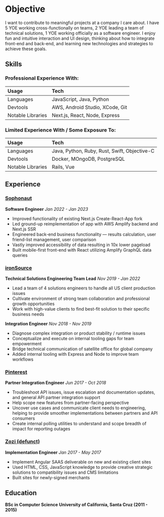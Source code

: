 # Objective

I want to contribute to meaningful projects at a company I care about. I have 5 YOE
working cross-functionally on teams, 2 YOE leading a team of technical solutions, 1 YOE working
officially as a software engineer. I enjoy fun and intuitive interaction and UI design, thinking about how to integrate front-end and back-end, and learning new technologies and strategies to achieve these goals.


## Skills 

### Professional Experience With:
| Usage             | Tech                                         |
| :---------------- | :--------------------------------------------| 
| Languages         | JavaScript, Java, Python                     |
| Devtools          | AWS, Android Studio, XCode, Git              |
| Notable Libraries | Next.js, React, Node, Express                |

### Limited Experience With / Some Exposure To:
| Usage             | Tech                                         |
| :------           | :--------------------------------------------| 
| Languages         | Java, Python, Ruby, Rust, Swift, Objective-C |
| Devtools          | Docker, MOngoDB, PostgreSQL                  |
| Notable Libraries | Rails, Vue                                   |

## Experience
### <ins>Sophonaut</ins>
__Software Engineer__
_Jan 2022 - Jan 2023_
* Improved functionality of existing Next.js Create-React-App fork
* Led ground-up reimplementation of app with AWS Amplify backend and Next.js SSR
* Engineered back-end business functionality — results calculation, user friend-list management, user comparison
* Vastly improved accessibility of data resulting in 10x lower pageload
* Built mobile-first front-end with React utilizing Amplify GraphQL data queries

### <ins>ironSource</ins>
__Technical Solutions Engineering Team Lead__
_Nov 2019 - Jan 2022_
* Lead a team of 4 solutions engineers to handle all US client production issues
* Cultivate environment of strong team collaboration and professional growth opportunities
* Work with high-value clients to find best-fit solution to their specific business needs

__Integration Engineer__
_Nov 2018 - Nov 2019_

* Diagnose complex integration or product stability / runtime issues
* Conceptualize and execute on internal tooling gaps for team empowerment
* Bridge technical communication of satellite office for global company
* Added internal tooling with Express and Node to improve team workflows

### <ins>Pinterest</ins>

__Partner Integration Engineer__
_Jun 2017 - Oct 2018_
* Troubleshoot API issues, issue escalation and documentation updates, and general API partner integration support
* Help scope new features from partner-facing perspective
* Uncover use cases and communicate client needs to engineering, helping to provide smoother implementations between partners and API consumers
* Create internal polling utilities to understand and scope breadth of impact for reporting outages

### <ins>Zozi (defunct)</ins>

__Implementation Engineer__
_Jan 2017 - May 2017_
* Implement Angular SAAS deliverable on new and existing client sites
* Used HTML, CSS, JavaScript knowledge to provide creative strategic solutions to compatibility issues and CMS limitations
* Built sites for newly-signed merchants

## Education

__BSc in Computer Science__
__University of California, Santa Cruz (2011 - 2015)__
